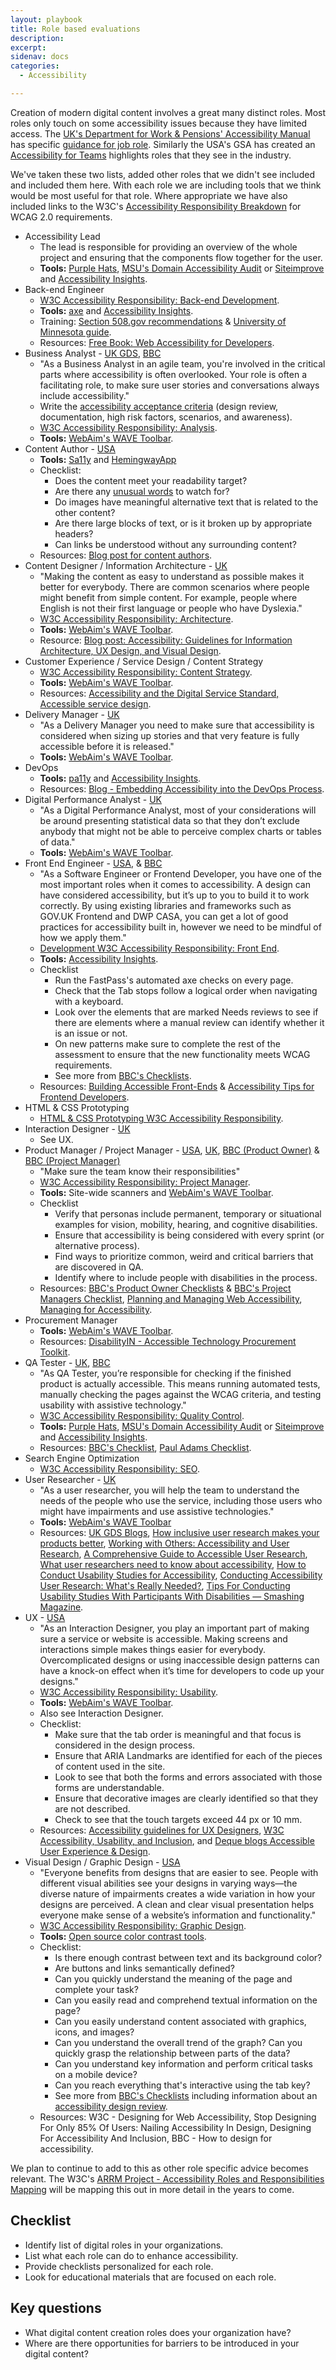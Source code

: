 ```yaml
---
layout: playbook
title: Role based evaluations
description: 
excerpt: 
sidenav: docs
categories:
  - Accessibility

---
```


Creation of modern digital content involves a great many distinct roles. Most roles only touch on some accessibility issues because they have limited access. The [UK's Department for Work & Pensions' Accessibility Manual](https://accessibility-manual.dwp.gov.uk/) has specific [guidance for job role](https://accessibility-manual.dwp.gov.uk/guidance-for-your-job-role). Similarly the USA's GSA has created an [Accessibility for Teams](https://accessibility.digital.gov/) highlights roles that they see in the industry.

We've taken these two lists, added other roles that we didn't see included and included them here. With each role we are including tools that we think would be most useful for that role. Where appropriate we have also included links to the W3C's [Accessibility Responsibility Breakdown](https://www.w3.org/community/wai-) for WCAG 2.0 requirements.

* Accessibility Lead
    * The lead is responsible for providing an overview of the whole project and ensuring that the components flow together for the user.
    * **Tools:** [Purple Hats](https://github.com/GovTechSG/purple-hats), [MSU's Domain Accessibility Audit](https://github.com/MSU-NatSci/DomainAccessibilityAudit) or [Siteimprove](https://siteimprove.com) and [Accessibility Insights](https://accessibilityinsights.io/).
* Back-end Engineer
    * [W3C Accessibility Responsibility: Back-end Development](https://www.w3.org/community/wai-engage/wiki/Back-end_Development).
    * **Tools:** [axe](https://www.deque.com/axe/) and [Accessibility Insights](https://accessibilityinsights.io/).
    * Training: [Section 508.gov recommendations](https://www.section508.gov/create/developer-training) & [University of Minnesota guide](https://accessibility.umn.edu/your-role/web-developers).
    * Resources: [Free Book: Web Accessibility for Developers](https://pressbooks.library.ryerson.ca/wafd/).
* Business Analyst - [UK GDS](https://accessibility-manual.dwp.gov.uk/guidance-for-your-job-role/business-analyst), [BBC](https://bbc.github.io/accessibility-news-and-you/accessibility-news-and-business-analysts)
    * "As a Business Analyst in an agile team, you're involved in the critical parts where accessibility is often overlooked. Your role is often a facilitating role, to make sure user stories and conversations always include accessibility."
    * Write the [accessibility acceptance criteria](https://bbc.github.io/accessibility-news-and-you/guides/accessibility-acceptance-criteria.html) (design review, documentation, high risk factors, scenarios, and awareness).
    * [W3C Accessibility Responsibility: Analysis](https://www.w3.org/community/wai-engage/wiki/Accessibility_By_Roles_-_Analysis).
    * **Tools:** [WebAim's WAVE Toolbar](https://wave.webaim.org/extension/).
* Content Author - [USA](https://accessibility.digital.gov/content-design/getting-started/)
    * **Tools:** [Sa11y](https://ryersondmp.github.io/sa11y/) and [HemingwayApp](http://www.hemingwayapp.com/)
    * Checklist:
        * Does the content meet your readability target?
        * Are there any [unusual words](https://www.w3.org/WAI/WCAG21/quickref/?versions=2.0#unusual-words) to watch for?
        * Do images have meaningful alternative text that is related to the other content?
        * Are there large blocks of text, or is it broken up by appropriate headers?
        * Can links be understood without any surrounding content?
    * Resources: [Blog post for content authors](https://www.digitala11y.com/authoring-the-authors-accessibility-best-practices-for-content-authors/).
* Content Designer / Information Architecture - [UK](https://accessibility-manual.dwp.gov.uk/guidance-for-your-job-role/content-designer)
    * "Making the content as easy to understand as possible makes it better for everybody. There are common scenarios where people might benefit from simple content. For example, people where English is not their first language or people who have Dyslexia."
    * [W3C Accessibility Responsibility: Architecture](https://www.w3.org/community/wai-engage/wiki/Accessibility_By_Roles_-_Architecture).
    * **Tools:** [WebAim's WAVE Toolbar](https://wave.webaim.org/extension/).
    * Resource: [Blog post: Accessibility: Guidelines for Information Architecture, UX Design, and Visual Design](https://medium.com/design-ibm/accessibility-guidelines-for-information-architecture-ux-design-and-visual-design-5ae33ed1d52d).
* Customer Experience / Service Design / Content Strategy
    * [W3C Accessibility Responsibility: Content Strategy](https://www.w3.org/community/wai-engage/wiki/Content_Strategy).
    * **Tools:** [WebAim's WAVE Toolbar](https://wave.webaim.org/extension/).
    * Resources: [Accessibility and the Digital Service Standard, Accessible service design](https://www.dta.gov.au/blogs/accessibility-and-digital-service-standard).
* Delivery Manager - [UK](https://accessibility-manual.dwp.gov.uk/guidance-for-your-job-role/delivery-manager)
    * "As a Delivery Manager you need to make sure that accessibility is considered when sizing up stories and that very feature is fully accessible before it is released."
    * **Tools:** [WebAim's WAVE Toolbar](https://wave.webaim.org/extension/).
* DevOps
    * **Tools:** [pa11y](https://pa11y.org/) and [Accessibility Insights](https://accessibilityinsights.io/).
    * Resources: [Blog - Embedding Accessibility into the DevOps Process](https://devops.com/embedding-accessibility-into-the-devops-process/).
* Digital Performance Analyst - [UK](https://accessibility-manual.dwp.gov.uk/guidance-for-your-job-role/digital-performance-analyst)    
    * "As a Digital Performance Analyst, most of your considerations will be around presenting statistical data so that they don’t exclude anybody that might not be able to perceive complex charts or tables of data."
    * **Tools:** [WebAim's WAVE Toolbar](https://wave.webaim.org/extension/).
* Front End Engineer - [USA](https://accessibility.digital.gov/front-end/getting-started/), & [BBC](https://bbc.github.io/accessibility-news-and-you/accessibility-news-and-developers)
    * "As a Software Engineer or Frontend Developer, you have one of the most important roles when it comes to accessibility. A design can have considered accessibility, but it’s up to you to build it to work correctly. By using existing libraries and frameworks such as GOV.UK Frontend and DWP CASA, you can get a lot of good practices for accessibility built in, however we need to be mindful of how we apply them."
    * [Development W3C Accessibility Responsibility: Front End](https://www.w3.org/community/wai-engage/wiki/Front-end_Development).
    * **Tools:** [Accessibility Insights](https://accessibilityinsights.io/).
    * Checklist
        * Run the FastPass's automated axe checks on every page.
        * Check that the Tab stops follow a logical order when navigating with a keyboard.
        * Look over the elements that are marked Needs reviews to see if there are elements where a manual review can identify whether it is an issue or not.
        * On new patterns make sure to complete the rest of the assessment to ensure that the new functionality meets WCAG requirements.
        * See more from [BBC's Checklists](https://bbc.github.io/accessibility-news-and-you/accessibility-news-and-developers).
    * Resources: [Building Accessible Front-Ends](https://medium.com/capital-one-tech/building-accessible-front-ends-298c03e5bd86) & [Accessibility Tips for Frontend Developers](https://medium.com/@lizfaria/accessibility-tips-for-frontend-developers-83d094146153).
* HTML & CSS Prototyping
    * [HTML & CSS Prototyping W3C Accessibility Responsibility](https://www.w3.org/community/wai-engage/wiki/HTML/CSS_Prototyping).
* Interaction Designer - [UK](https://accessibility-manual.dwp.gov.uk/guidance-for-your-job-role/interaction-designer)
    * See UX.
* Product Manager / Project Manager - [USA](https://accessibility.digital.gov/product/getting-started/), [UK](https://accessibility-manual.dwp.gov.uk/guidance-for-your-job-role/product-manager), [BBC (Product Owner)](https://bbc.github.io/accessibility-news-and-you/accessibility-news-and-product-owners) & [BBC (Project Manager)](https://bbc.github.io/accessibility-news-and-you/accessibility-news-and-project-managers)
    * "Make sure the team know their responsibilities"
    * [W3C Accessibility Responsibility: Project Manager](https://www.w3.org/community/wai-engage/wiki/Accessibility_Responsibility_Breakdown#pm).
    * **Tools:** Site-wide scanners and [WebAim's WAVE Toolbar](https://wave.webaim.org/extension/).
    * Checklist
        * Verify that personas include permanent, temporary or situational examples for vision, mobility, hearing, and cognitive disabilities.
        * Ensure that accessibility is being considered with every sprint (or alternative process).
        * Find ways to prioritize common, weird and critical barriers that are discovered in QA.
        * Identify where to include people with disabilities in the process.
    * Resources: [BBC's Product Owner Checklists](https://bbc.github.io/accessibility-news-and-you/accessibility-news-and-product-owners) & [BBC's Project Managers Checklist](https://bbc.github.io/accessibility-news-and-you/accessibility-news-and-product-owners), [Planning and Managing Web Accessibility](https://www.w3.org/WAI/planning-and-managing/), [Managing for Accessibility](https://www.washington.edu/accessibility/managing/).
* Procurement Manager 
    * **Tools:** [WebAim's WAVE Toolbar](https://wave.webaim.org/extension/).
    * Resources: [DisabilityIN - Accessible Technology Procurement Toolkit](https://private.disabilityin.org/procurementtoolkit/).
* QA Tester - [UK](https://accessibility-manual.dwp.gov.uk/guidance-for-your-job-role/qa-tester), [BBC](https://bbc.github.io/accessibility-news-and-you/accessibility-news-and-testers)
    * "As QA Tester, you’re responsible for checking if the finished product is actually accessible. This means running automated tests, manually checking the pages against the WCAG criteria, and testing usability with assistive technology."
    * [W3C Accessibility Responsibility: Quality Control](https://www.w3.org/community/wai-engage/wiki/Quality_Control).
    * **Tools:** [Purple Hats](https://github.com/GovTechSG/purple-hats), [MSU's Domain Accessibility Audit](https://github.com/MSU-NatSci/DomainAccessibilityAudit) or [Siteimprove](https://siteimprove.com) and [Accessibility Insights](https://accessibilityinsights.io/).
    * Resources: [BBC's Checklist](https://bbc.github.io/accessibility-news-and-you/accessibility-news-and-testers), [Paul Adams Checklist](https://pauljadam.com/demos/mobilechecklist.html).
* Search Engine Optimization
    * [W3C Accessibility Responsibility: SEO](https://www.w3.org/community/wai-engage/wiki/Search_Engine_Optimization).
* User Researcher - [UK](https://accessibility-manual.dwp.gov.uk/guidance-for-your-job-role/user-researcher)
    * "As a user researcher, you will help the team to understand the needs of the people who use the service, including those users who might have impairments and use assistive technologies."
    * **Tools:** [WebAim's WAVE Toolbar](https://wave.webaim.org/extension/)
    * Resources: [UK GDS Blogs](https://accessibility.blog.gov.uk/category/user-research/), [How inclusive user research makes your products better](https://rangle.io/blog/ux-research-and-accessibility/), [Working with Others: Accessibility and User Research](https://alistapart.com/article/workingwithothers/), [A Comprehensive Guide to Accessible User Research](https://dscout.com/people-nerds/accessible-user-research-1), [What user researchers need to know about accessibility](https://www.userzoom.com/ux-library/what-user-researchers-need-to-know-about-accessibility/), [How to Conduct Usability Studies for Accessibility](https://www.nngroup.com/reports/how-to-conduct-usability-studies-accessibility/), [Conducting Accessibility User Research: What's Really Needed?](https://technica11y.org/conducting-accessibility-user-research-what-s-reall), [Tips For Conducting Usability Studies With Participants With Disabilities — Smashing Magazine](https://www.smashingmagazine.com/2018/03/tips-conducting-usability-studies-participants-disabilities/).
* UX - [USA](https://accessibility.digital.gov/ux/getting-started/)
    * "As an Interaction Designer, you play an important part of making sure a service or website is accessible. Making screens and interactions simple makes things easier for everybody. Overcomplicated designs or using inaccessible design patterns can have a knock-on effect when it’s time for developers to code up your designs."
    * [W3C Accessibility Responsibility: Usability](https://www.w3.org/community/wai-engage/wiki/Accessibility_By_Roles_-_Interaction_Design_/_Usability).
    * **Tools:** [WebAim's WAVE Toolbar](https://wave.webaim.org/extension/).
    * Also see Interaction Designer.
    * Checklist:
        * Make sure that the tab order is meaningful and that focus is considered in the design process.
        * Ensure that ARIA Landmarks are identified for each of the pieces of content used in the site.
        * Look to see that both the forms and errors associated with those forms are understandable.
        * Ensure that decorative images are clearly identified so that they are not described.
        * Check to see that the touch targets exceed 44 px or 10 mm.
    * Resources: [Accessibility guidelines for UX Designers](https://uxdesign.cc/accessibility-guidelines-for-a-ux-designer-c3ba775539be), [W3C Accessibility, Usability, and Inclusion](https://www.w3.org/WAI/fundamentals/accessibility-usability-inclusion/), and [Deque blogs Accessible User Experience & Design](https://www.deque.com/blog/category/accessible-user-experience/).
* Visual Design / Graphic Design - [USA](https://accessibility.digital.gov/visual-design/getting-started/)
    * "Everyone benefits from designs that are easier to see. People with different visual abilities see your designs in varying ways—the diverse nature of impairments creates a wide variation in how your designs are perceived. A clean and clear visual presentation helps everyone make sense of a website’s information and functionality."
    * [W3C Accessibility Responsibility: Graphic Design](https://www.w3.org/community/wai-engage/wiki/Accessibility_By_Roles_-_Graphic_Design).
    * **Tools:** [Open source color contrast tools](https://github.com/CivicActions/accessibility/blob/main/_handbook/tools.md#color).
    * Checklist:
        * Is there enough contrast between text and its background color?
        * Are buttons and links semantically defined?
        * Can you quickly understand the meaning of the page and complete your task?
        * Can you easily read and comprehend textual information on the page?
        * Can you easily understand content associated with graphics, icons, and images?
        * Can you understand the overall trend of the graph? Can you quickly grasp the relationship between parts of the data?
        * Can you understand key information and perform critical tasks on a mobile device?
        * Can you reach everything that's interactive using the tab key?
        * See more from [BBC's Checklists](https://bbc.github.io/accessibility-news-and-you/accessibility-news-and-designers) including information about an [accessibility design review](https://bbc.github.io/accessibility-news-and-you/guides/accessibility-design-review.html).
    * Resources: W3C -  Designing for Web Accessibility, Stop Designing For Only 85% Of Users: Nailing Accessibility In Design, Designing For Accessibility And Inclusion, BBC - How to design for accessibility.

We plan to continue to add to this as other role specific advice becomes relevant. The W3C's [ARRM Project - Accessibility Roles and Responsibilities Mapping](https://www.w3.org/WAI/EO/wiki/ARRM_Project_-_Accessibility_Roles_and_Responsibilities_Mapping) will be mapping this out in more detail in the years to come. 

## Checklist

* Identify list of digital roles in your organizations.
* List what each role can do to enhance accessibility.
* Provide checklists personalized for each role.
* Look for educational materials that are focused on each role.

## Key questions

* What digital content creation roles does your organization have?
* Where are there opportunities for barriers to be introduced in your digital content?
